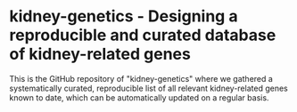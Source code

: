 # kidney-genetics - Designing a reproducible and curated database of kidney-related genes
This is the GitHub repository of "kidney-genetics" where we gathered a systematically curated,
reproducible list of all relevant kidney-related genes known to date, which can be automatically updated on a regular basis. 